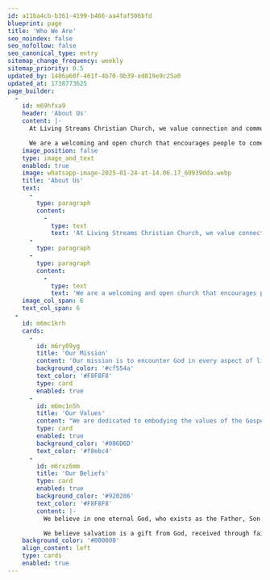 ```yaml
---
id: a11ba4cb-b361-4199-b466-aa4faf506bfd
blueprint: page
title: 'Who We Are'
seo_noindex: false
seo_nofollow: false
seo_canonical_type: entry
sitemap_change_frequency: weekly
sitemap_priority: 0.5
updated_by: 1406a60f-461f-4b70-9b39-ed819e9c25a0
updated_at: 1738773625
page_builder:
  -
    id: m69hfxa9
    header: 'About Us'
    content: |-
      At Living Streams Christian Church, we value connection and community. Our teachings are built around connecting people to each other and to God.

      We are a welcoming and open church that encourages people to come and share in the love of Jesus. Come join our community and grow in your faith alongside others who have the same beliefs and values.
    image_position: false
    type: image_and_text
    enabled: true
    image: whatsapp-image-2025-01-24-at-14.06.17_60939dda.webp
    title: 'About Us'
    text:
      -
        type: paragraph
        content:
          -
            type: text
            text: 'At Living Streams Christian Church, we value connection and community. Our teachings are built around connecting people to each other and to God.'
      -
        type: paragraph
      -
        type: paragraph
        content:
          -
            type: text
            text: 'We are a welcoming and open church that encourages people to come and share in the love of Jesus. Come join our community and grow in your faith alongside others who have the same beliefs and values.'
    image_col_span: 6
    text_col_span: 6
  -
    id: m6mc1krh
    cards:
      -
        id: m6ry09yg
        title: 'Our Mission'
        content: 'Our mission is to encounter God in every aspect of life, to experience His transformative power, and to arise as a community of believers, empowered by the Holy Spirit, to boldly share the gospel with those around us and beyond.'
        background_color: '#cf554a'
        text_color: '#F8F8F8'
        type: card
        enabled: true
      -
        id: m6mc1n5h
        title: 'Our Values'
        content: "We are dedicated to embodying the values of the Gospel of Jesus Christ in all areas of life. Our mission is to love God wholeheartedly, love others selflessly, and share the life-transforming message of Jesus with the world. Through these actions, we strive to reflect God's love and bring His hope to those around us."
        type: card
        enabled: true
        background_color: '#006D6D'
        text_color: '#f8ebc4'
      -
        id: m6rxz6mm
        title: 'Our Beliefs'
        type: card
        enabled: true
        background_color: '#920286'
        text_color: '#F8F8F8'
        content: |-
          We believe in one eternal God, who exists as the Father, Son (Jesus Christ), and Holy Spirit. Jesus Christ is the Son of God, who lived, died for our sins, and rose again to offer salvation and eternal life. The Bible is the inspired Word of God and is our guide for faith and living.

          We believe salvation is a gift from God, received through faith in Jesus. The Church is the body of believers called to worship, serve, and spread the Gospel. We also believe in the second coming of Christ, where He will return to judge and establish His eternal Kingdom.
    background_color: '#000000'
    align_content: left
    type: cards
    enabled: true
---
```

